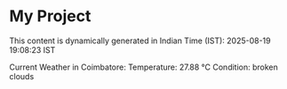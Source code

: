 # My Project

This content is dynamically generated in Indian Time (IST): 2025-08-19 19:08:23 IST


Current Weather in Coimbatore:
Temperature: 27.88 °C
Condition: broken clouds
